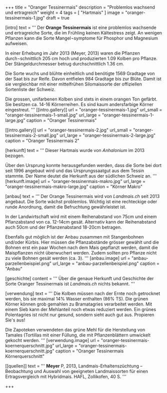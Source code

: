 +++
title = "Oranger Tessinermais"
description = "Problemlos wachsend und ertragreich"
weight = 4
tags = [ "Hartmais" ]
image = "oranger-tessinermais-1.jpg"
draft = true

[intro]
  text = '''
Der **Orange Tessinermais** ist eine problemlos wachsende und ertragreiche Sorte, die im Frühling keinen Kältestress zeigt. An wenigen Pflanzen kann die Sorte Mangel¬symptome für Phosphor und Magnesium aufweisen.

In einer Erhebung im Jahr 2013 (Meyer, 2013) waren die Pflanzen durch¬schnittlich 205 cm hoch und produzierten 1.09 Kolben pro Pflanze. Der Stängeldurchmesser betrug durchschnittlich 1.36 cm.

Die Sorte wuchs und blühte einheitlich und benötigte 1569 Gradtage von der Saat bis zur Reife. Davon entfielen 984 Gradtage bis zur Blüte. Damit ist sie vergleichbar mit einer mittelfrühen Silomaissorte der offiziellen Sortenliste der Schweiz.

Die grossen, unifarbenen Kolben sind stets in einem orangen Ton gefärbt. Sie besitzen ca. 14-16 Körnerreihen. Es sind kaum andersfarbige Körner eingestreut.
'''
  [[intro.gallery]]
    url = "oranger-tessinermais-1.jpg"
    url_small = "oranger-tessinermais-1-small.jpg"
    url_large = "oranger-tessinermais-1-large.jpg"
    caption = "Oranger Tessinermais"

  [[intro.gallery]]
    url = "oranger-tessinermais-2.jpg"
    url_small = "oranger-tessinermais-2-small.jpg"
    url_large = "oranger-tessinermais-2-large.jpg"
    caption = "Oranger Tessinermais 2"


[herkunft]
  text = '''
Dieser Hartmais wurde von *Anhalonium* im 2013 bezogen.

Über den Ursprung konnte herausgefunden werden, dass die Sorte bei dort seit 1996 angebaut wird und das Ursprungssaatgut aus dem Tessin stammte. Der Name deutet die Herkunft aus der südlichen Schweiz an.
'''
  [herkunft.image]
    url = "oranger-tessinermais-makro.jpg"
    url_large = "oranger-tessinermais-makro-large.jpg"
    caption = "Körner Makro"


[anbau]
  text = '''
Der Orange Tessinermais wird von *Landmais.ch* seit 2013 angebaut. Die Sorte wächst problemlos. Wichtig ist eine rechteckige oder runde Anordnung, damit die Befruchtung gewährleistet ist.

In der Landwirtschaft wird mit einem Reihenabstand von 75cm und einem Pflanzabstand von ca. 12-14cm gesät. Alternativ kann der Reihenabstand auch 50cm und der Pflanzenabstand 18-20cm betragen.

Ebenfalls gut möglich ist der Anbau zusammen mit Stangenbohnen und/oder Kürbis. Hier müssen die Pflanzabstände grösser gewählt und die Bohnen erst ein paar Wochen nach dem Mais gepflanzt werden, damit die Maispflanzen nicht überwuchert werden. Zudem sollten pro Pflanze nicht zu viele Bohnen gesät werden (ca. 3).
'''
  [anbau.image]
    url = "anbau-parzellenbeispiel.png"
    url_large = "anbau-parzellenbeispiel.png"
    caption = "Anbau"


[geschichte]
  content = '''
Über die genaue Herkunft und Geschichte der Sorte Oranger Tessinermais ist *Landmais.ch* nichts bekannt.
'''


[verwendung]
  text = '''
Die Kolben müssen nach der Ernte noch getrocknet werden, bis sie maximal 14% Wasser enthalten (86% TS). Die grünen Körner können grob gemahlen zu Bramatagries verarbeitet werden. Mit einem Sieb kann der Mehlanteil noch etwas reduziert werden. Ein grünes Polentagries ist nicht nur gesund, sondern sieht auch gut aus. Propieren Sie's aus!

Die Zapoteken verwendeten das grüne Mehl für die Herstellung von Tamales (Tortillas mit einer Füllung, die mit Pflanzenblättern umwickelt gekocht werden.
'''
  [verwendung.image]
    url = "oranger-tessinermais-koernerquerschnitt.jpg"
    url_large = "oranger-tessinermais-koernerquerschnitt.jpg"
    caption = "Oranger Tessinermais Körnerquerschnitt"


[[quellen]]
  text = '''
**Meyer** P, 2013, Landmais-Erhaltenszüchtung – Beobachtung und Auswahl von geeigneten Landmaissorten für einen Ertragsvergleich mit Hybridmais. HAFL, Zollikofen, 40 S.
'''

+++
